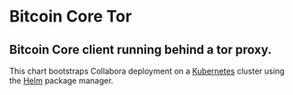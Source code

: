 Bitcoin Core Tor
=====

Bitcoin Core client running behind a tor proxy.
------------

This chart bootstraps Collabora deployment on a [Kubernetes](http://kubernetes.io) cluster using the [Helm](https://helm.sh) package manager.